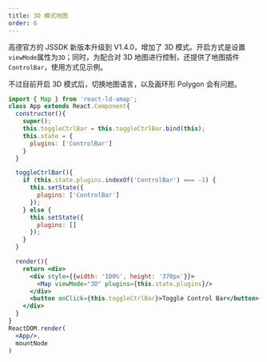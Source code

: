 ```yaml
---
title: 3D 模式地图
order: 6
---
```


高德官方的 JSSDK 新版本升级到 V1.4.0，增加了 3D 模式。开启方式是设置`viewMode`属性为`3D`；同时，为配合对 3D 地图进行控制，还提供了地图插件`ControlBar`，使用方式见示例。

不过目前开启 3D 模式后，切换地图语言，以及画环形 Polygon 会有问题。

```jsx
import { Map } from 'react-ld-amap';
class App extends React.Component{
  constructor(){
    super();
    this.toggleCtrlBar = this.toggleCtrlBar.bind(this);
    this.state = {
      plugins: ['ControlBar']
    }
  }

  toggleCtrlBar(){
    if (this.state.plugins.indexOf('ControlBar') === -1) {
      this.setState({
        plugins: ['ControlBar']
      });
    } else {
      this.setState({
        plugins: []
      });
    }
  }

  render(){
    return <div>
      <div style={{width: '100%', height: '370px'}}>
        <Map viewMode="3D" plugins={this.state.plugins}/>
      </div>
      <button onClick={this.toggleCtrlBar}>Toggle Control Bar</button>
    </div>
  }
}
ReactDOM.render(
  <App/>,
  mountNode
)
```
